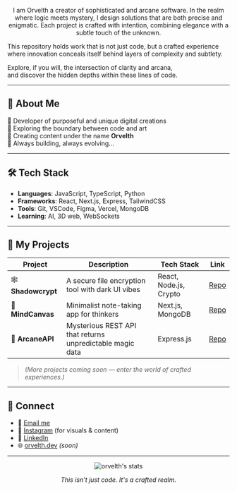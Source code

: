 <p align="center">I am Orvelth a creator of sophisticated and arcane software.  
In the realm where logic meets mystery, I design solutions that are both precise and enigmatic.  
Each project is crafted with intention, combining elegance with a subtle touch of the unknown.  

This repository holds work that is not just code, but a crafted experience  
where innovation conceals itself behind layers of complexity and subtlety.  

Explore, if you will, the intersection of clarity and arcana,  
and discover the hidden depths within these lines of code.  
</p>

---

## 🧩 About Me

🔸 Developer of purposeful and unique digital creations  
🔸 Exploring the boundary between code and art  
🔸 Creating content under the name **Orvelth**  
🔸 Always building, always evolving...

---

## 🛠️ Tech Stack

- **Languages**: JavaScript, TypeScript, Python  
- **Frameworks**: React, Next.js, Express, TailwindCSS  
- **Tools**: Git, VSCode, Figma, Vercel, MongoDB  
- **Learning**: AI, 3D web, WebSockets

---

## 🧪 My Projects

| Project | Description | Tech Stack | Link |
|--------|-------------|------------|------|
| 🕸️ **Shadowcrypt** | A secure file encryption tool with dark UI vibes | React, Node.js, Crypto | [Repo](#) |
| 🧠 **MindCanvas** | Minimalist note-taking app for thinkers | Next.js, MongoDB | [Repo](#) |
| 🔮 **ArcaneAPI** | Mysterious REST API that returns unpredictable magic data | Express.js | [Repo](#) |

> *(More projects coming soon — enter the world of crafted experiences.)*

---

## 📡 Connect

- 📧 [Email me](mailto:orvelth.dev@gmail.com)  
- 📸 [Instagram](https://instagram.com/orvelth) (for visuals & content)  
- 🧠 [LinkedIn](https://linkedin.com/in/orvelth)  
- 🌐 [orvelth.dev](https://orvelth.dev) *(soon)*

---

<p align="center">
  <img src="https://github-readme-stats.vercel.app/api?username=orvelth&show_icons=true&theme=dark" alt="orvelth's stats" />
</p>

<p align="center"><i>This isn't just code. It's a crafted realm.</i></p>
